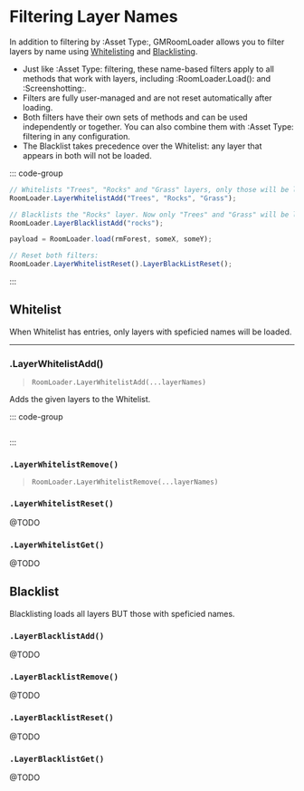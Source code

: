 # Filtering Layer Names

In addition to filtering by :Asset Type:, GMRoomLoader allows you to filter layers by name using [Whitelisting](#whitelist) and [Blacklisting](#blacklist).
* Just like :Asset Type: filtering, these name-based filters apply to all methods that work with layers, including :RoomLoader.Load(): and :Screenshotting:.
* Filters are fully user-managed and are not reset automatically after loading.
* Both filters have their own sets of methods and can be used independently or together. You can also combine them with :Asset Type: filtering in any configuration.
* The Blacklist takes precedence over the Whitelist: any layer that appears in both will not be loaded.

::: code-group
```js [Loading With Filters]
// Whitelists "Trees", "Rocks" and "Grass" layers, only those will be loaded:
RoomLoader.LayerWhitelistAdd("Trees", "Rocks", "Grass");

// Blacklists the "Rocks" layer. Now only "Trees" and "Grass" will be loaded:
RoomLoader.LayerBlacklistAdd("rocks");

payload = RoomLoader.load(rmForest, someX, someY);

// Reset both filters:
RoomLoader.LayerWhitelistReset().LayerBlackListReset();
```
:::

## Whitelist

When Whitelist has entries, only layers with speficied names will be loaded.

---
### .LayerWhitelistAdd()

> `RoomLoader.LayerWhitelistAdd(...layerNames)`

Adds the given layers to the Whitelist.

::: code-group
```js [Example]

```
:::

### `.LayerWhitelistRemove()`
> `RoomLoader.LayerWhitelistRemove(...layerNames)`




### `.LayerWhitelistReset()`
@TODO

### `.LayerWhitelistGet()`
@TODO

## Blacklist

Blacklisting loads all layers BUT those with speficied names.


### `.LayerBlacklistAdd()`
@TODO

### `.LayerBlacklistRemove()`
@TODO

### `.LayerBlacklistReset()`
@TODO

### `.LayerBlacklistGet()`
@TODO
